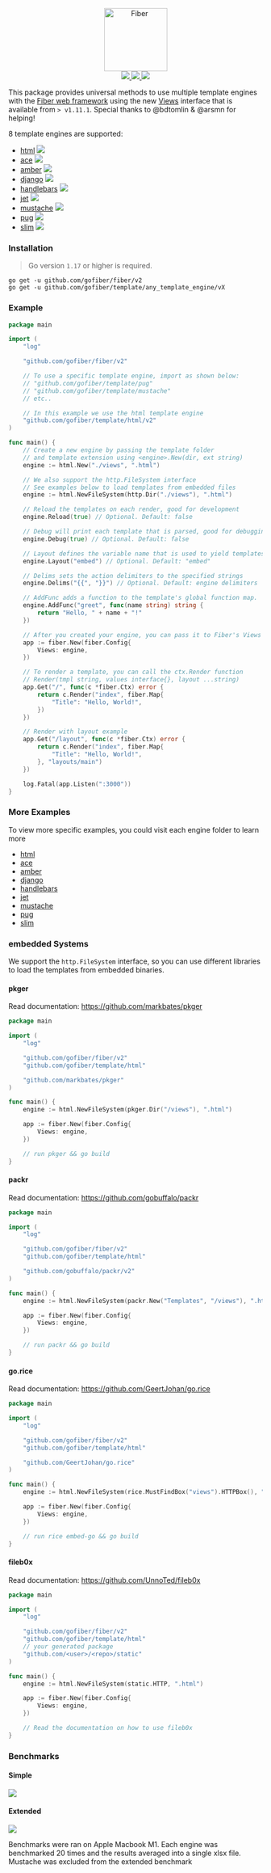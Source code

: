 <p align="center">
  <a href="https://gofiber.io">
      <picture>
        <source height="125" media="(prefers-color-scheme: dark)" srcset="https://raw.githubusercontent.com/gofiber/template/master/.github/logo-dark.svg">
        <img height="125" alt="Fiber" src="https://raw.githubusercontent.com/gofiber/template/master/.github/logo.svg">
      </picture>
  </a>
  <br>

  <a href="https://pkg.go.dev/github.com/gofiber/template/html?tab=doc">
    <img src="https://img.shields.io/badge/%F0%9F%93%9A%20godoc-pkg-00ACD7.svg?color=00ACD7&style=flat">
  </a>
  <a href="https://goreportcard.com/report/github.com/gofiber/template">
    <img src="https://img.shields.io/badge/%F0%9F%93%9D%20goreport-A%2B-75C46B">
  </a>
  <a href="https://gofiber.io/discord">
    <img src="https://img.shields.io/discord/704680098577514527?style=flat&label=%F0%9F%92%AC%20discord&color=00ACD7">
  </a>
</p>

This package provides universal methods to use multiple template engines with the [Fiber web framework](https://github.com/gofiber/fiber) using the new [Views](https://godoc.org/github.com/gofiber/fiber#Views) interface that is available from `> v1.11.1`. Special thanks to @bdtomlin & @arsmn for helping!

8 template engines are supported:
- [html](https://github.com/gofiber/template/tree/master/html) <a href="https://github.com/gofiber/template/actions?query=workflow%3A%22Tests+Html%22">
  <img src="https://img.shields.io/github/actions/workflow/status/gofiber/template/test-html.yml?branch=master&label=%F0%9F%A7%AA%20&style=flat&color=75C46B">
  </a>
- [ace](https://github.com/gofiber/template/tree/master/ace) <a href="https://github.com/gofiber/template/actions?query=workflow%3A%22Tests+Ace%22">
  <img src="https://img.shields.io/github/actions/workflow/status/gofiber/template/test-ace.yml?branch=master&label=%F0%9F%A7%AA%20&style=flat&color=75C46B"></a>
- [amber](https://github.com/gofiber/template/tree/master/amber) <a href="https://github.com/gofiber/template/actions?query=workflow%3A%22Tests+Amber%22">
  <img src="https://img.shields.io/github/actions/workflow/status/gofiber/template/test-amber.yml?branch=master&label=%F0%9F%A7%AA%20&style=flat&color=75C46B"></a>
- [django](https://github.com/gofiber/template/tree/master/django) <a href="https://github.com/gofiber/template/actions?query=workflow%3A%22Tests+Django%22">
  <img src="https://img.shields.io/github/actions/workflow/status/gofiber/template/test-django.yml?branch=master&label=%F0%9F%A7%AA%20&style=flat&color=75C46B"></a>
- [handlebars](https://github.com/gofiber/template/tree/master/handlebars) <a href="https://github.com/gofiber/template/actions?query=workflow%3A%22Tests+Handlebars%22">
  <img src="https://img.shields.io/github/actions/workflow/status/gofiber/template/test-handlebars.yml?branch=master&label=%F0%9F%A7%AA%20&style=flat&color=75C46B"></a>
- [jet](https://github.com/gofiber/template/tree/master/jet) <a href="https://github.com/gofiber/template/actions?query=workflow%3A%22Tests+Jet%22">
  <img src="https://img.shields.io/github/actions/workflow/status/gofiber/template/test-jet.yml?branch=master&label=%F0%9F%A7%AA%20&style=flat&color=75C46B"></a>
- [mustache](https://github.com/gofiber/template/tree/master/mustache) <a href="https://github.com/gofiber/template/actions?query=workflow%3A%22Tests+Mustache%22">
  <img src="https://img.shields.io/github/actions/workflow/status/gofiber/template/test-mustache.yml?branch=master&label=%F0%9F%A7%AA%20&style=flat&color=75C46B"></a>
- [pug](https://github.com/gofiber/template/tree/master/pug) <a href="https://github.com/gofiber/template/actions?query=workflow%3A%22Tests+Pug%22">
  <img src="https://img.shields.io/github/actions/workflow/status/gofiber/template/test-pug.yml?branch=master&label=%F0%9F%A7%AA%20&style=flat&color=75C46B"></a>
- [slim](https://github.com/gofiber/template/tree/master/slim) <a href="https://github.com/gofiber/template/actions?query=workflow%3A%22Tests+Slim%22">
  <img src="https://img.shields.io/github/actions/workflow/status/gofiber/template/test-slim.yml?branch=master&label=%F0%9F%A7%AA%20&style=flat&color=75C46B"></a>

### Installation
> Go version `1.17` or higher is required.

```
go get -u github.com/gofiber/fiber/v2
go get -u github.com/gofiber/template/any_template_engine/vX
```

### Example
```go
package main

import (
	"log"

	"github.com/gofiber/fiber/v2"

	// To use a specific template engine, import as shown below:
	// "github.com/gofiber/template/pug"
	// "github.com/gofiber/template/mustache"
	// etc..

	// In this example we use the html template engine
	"github.com/gofiber/template/html/v2"
)

func main() {
	// Create a new engine by passing the template folder
	// and template extension using <engine>.New(dir, ext string)
	engine := html.New("./views", ".html")

  	// We also support the http.FileSystem interface
	// See examples below to load templates from embedded files
	engine := html.NewFileSystem(http.Dir("./views"), ".html")

	// Reload the templates on each render, good for development
	engine.Reload(true) // Optional. Default: false

	// Debug will print each template that is parsed, good for debugging
	engine.Debug(true) // Optional. Default: false

	// Layout defines the variable name that is used to yield templates within layouts
	engine.Layout("embed") // Optional. Default: "embed"

	// Delims sets the action delimiters to the specified strings
	engine.Delims("{{", "}}") // Optional. Default: engine delimiters

	// AddFunc adds a function to the template's global function map.
	engine.AddFunc("greet", func(name string) string {
		return "Hello, " + name + "!"
	})

	// After you created your engine, you can pass it to Fiber's Views Engine
	app := fiber.New(fiber.Config{
		Views: engine,
	})

	// To render a template, you can call the ctx.Render function
	// Render(tmpl string, values interface{}, layout ...string)
	app.Get("/", func(c *fiber.Ctx) error {
		return c.Render("index", fiber.Map{
			"Title": "Hello, World!",
		})
	})

	// Render with layout example
	app.Get("/layout", func(c *fiber.Ctx) error {
		return c.Render("index", fiber.Map{
			"Title": "Hello, World!",
		}, "layouts/main")
	})

	log.Fatal(app.Listen(":3000"))
}

```

### More Examples

To view more specific examples, you could visit each engine folder to learn more
- [html](https://github.com/gofiber/template/tree/master/html)
- [ace](https://github.com/gofiber/template/tree/master/ace)
- [amber](https://github.com/gofiber/template/tree/master/amber)
- [django](https://github.com/gofiber/template/tree/master/django)
- [handlebars](https://github.com/gofiber/template/tree/master/handlebars)
- [jet](https://github.com/gofiber/template/tree/master/jet)
- [mustache](https://github.com/gofiber/template/tree/master/mustache)
- [pug](https://github.com/gofiber/template/tree/master/pug)
- [slim](https://github.com/gofiber/template/tree/master/slim)


### embedded Systems

We support the `http.FileSystem` interface, so you can use different libraries to load the templates from embedded binaries.

#### pkger
Read documentation: https://github.com/markbates/pkger

```go
package main

import (
	"log"

	"github.com/gofiber/fiber/v2"
	"github.com/gofiber/template/html"

	"github.com/markbates/pkger"
)

func main() {
	engine := html.NewFileSystem(pkger.Dir("/views"), ".html")

	app := fiber.New(fiber.Config{
		Views: engine,
	})

	// run pkger && go build
}
```
#### packr
Read documentation: https://github.com/gobuffalo/packr

```go
package main

import (
	"log"

	"github.com/gofiber/fiber/v2"
	"github.com/gofiber/template/html"

	"github.com/gobuffalo/packr/v2"
)

func main() {
	engine := html.NewFileSystem(packr.New("Templates", "/views"), ".html")

	app := fiber.New(fiber.Config{
		Views: engine,
	})

	// run packr && go build
}
```
#### go.rice
Read documentation: https://github.com/GeertJohan/go.rice

```go
package main

import (
	"log"

	"github.com/gofiber/fiber/v2"
	"github.com/gofiber/template/html"

	"github.com/GeertJohan/go.rice"
)

func main() {
	engine := html.NewFileSystem(rice.MustFindBox("views").HTTPBox(), ".html")

	app := fiber.New(fiber.Config{
		Views: engine,
	})

	// run rice embed-go && go build
}

```
#### fileb0x
Read documentation: https://github.com/UnnoTed/fileb0x

```go
package main

import (
	"log"

	"github.com/gofiber/fiber/v2"
	"github.com/gofiber/template/html"
	// your generated package
	"github.com/<user>/<repo>/static"
)

func main() {
	engine := html.NewFileSystem(static.HTTP, ".html")

	app := fiber.New(fiber.Config{
		Views: engine,
	})

	// Read the documentation on how to use fileb0x
}
```


### Benchmarks

#### Simple
![](.github/data/Simple-TimeperOperation.png)

#### Extended
![](.github/data/Extended-TimeperOperation.png)

Benchmarks were ran on Apple Macbook M1. Each engine was benchmarked 20 times and the results averaged into a single xlsx file. Mustache was excluded from the extended benchmark
